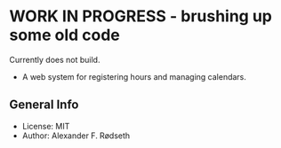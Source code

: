 # WORK IN PROGRESS - brushing up some old code

Currently does not build.

* A web system for registering hours and managing calendars.

## General Info

* License: MIT
* Author: Alexander F. Rødseth
